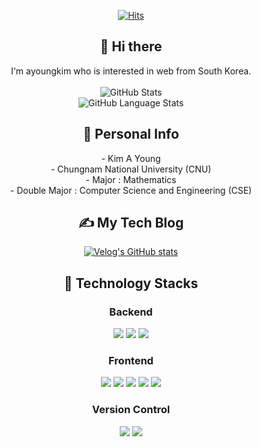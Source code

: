 <div align="center">
  
[![Hits](https://hits.seeyoufarm.com/api/count/incr/badge.svg?url=https%3A%2F%2Fgithub.com%2FKim-AYoung&count_bg=%2379C83D&title_bg=%23555555&icon=github.svg&icon_color=%23E7E7E7&title=Github+Hits%21&edge_flat=false)](https://hits.seeyoufarm.com)
## 👋 Hi there
I'm ayoungkim who is interested in web from South Korea. <br /><br />
![GitHub Stats](https://github-readme-stats.vercel.app/api?username=Kim-AYoung&show_icons=true&theme=tokyonight) <br />
![GitHub Language Stats](https://github-readme-stats.vercel.app/api/top-langs/?username=Kim-AYoung&layout=compact&theme=tokyonight&langs_count=8)

## 🙋‍ Personal Info
\- Kim A Young <br />
\- Chungnam National University (CNU) <br />
\- Major : Mathematics <br />
\- Double Major : Computer Science and Engineering (CSE)

## ✍ My Tech Blog
[![Velog's GitHub stats](https://velog-readme-stats.vercel.app/api?name=onionlily123&color=dark)](https://velog.io/@onionlily123)

## 🔨 Technology Stacks
### Backend
<img src="https://img.shields.io/badge/Spring-6DB33F?style=flat&logo=Spring&logoColor=white">
<img src="https://img.shields.io/badge/springboot-6DB33F?style=flat&logo=springboot&logoColor=white">
<img src="https://img.shields.io/badge/mysql-4479A1?style=flat&logo=mysql&logoColor=white">

### Frontend
<span><img src="https://img.shields.io/badge/HTML-e34f26?style=flat&logo=html5&logoColor=white"/></span>
<span><img src="https://img.shields.io/badge/CSS-1572b6?style=flat&logo=css3&logoColor=white"/></span>
<span><img src="https://img.shields.io/badge/JavaScript-dbab09?style=flat&logo=javascript&logoColor=white"/></span>
<span><img src="https://img.shields.io/badge/jQuery-0769ad?style=flat&logo=jquery&logoColor=white"/></span>
<span><img src="https://img.shields.io/badge/React-61dafb?style=flat&logo=react&logoColor=white"/></span>

### Version Control
<span><img src="https://img.shields.io/badge/Git-f05032?style=flat&logo=git&logoColor=white"/></span>
<span><img src="https://img.shields.io/badge/GitHub-181717?style=flat&logo=github&logoColor=white"/></span>
  
</div>


<!--
**Kim-AYoung/Kim-AYoung** is a ✨ _special_ ✨ repository because its `README.md` (this file) appears on your GitHub profile.

Here are some ideas to get you started:

- 🔭 I’m currently working on ...
- 🌱 I’m currently learning ...
- 👯 I’m looking to collaborate on ...
- 🤔 I’m looking for help with ...
- 💬 Ask me about ...
- 📫 How to reach me: ...
- 😄 Pronouns: ...
- ⚡ Fun fact: ...
-->
